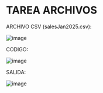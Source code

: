 # TAREA ARCHIVOS

ARCHIVO CSV (salesJan2025.csv):

![image](https://github.com/user-attachments/assets/47326461-d236-44b8-b945-aebbf510a047)


CODIGO:

![image](https://github.com/user-attachments/assets/1325a00c-8fdc-4cad-8b9b-ff0f1cab8dfc)


SALIDA:

![image](https://github.com/user-attachments/assets/e22340e9-c49a-4d45-93d1-2e4ece42a03a)
